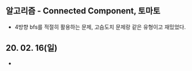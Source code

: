 ## 알고리즘 - Connected Component, 토마토
 - 4방향 bfs를 적절히 활용하는 문제, 고슴도치 문제랑 같은 유형이고 재밌었다.

## 20. 02. 16(일)
 - 